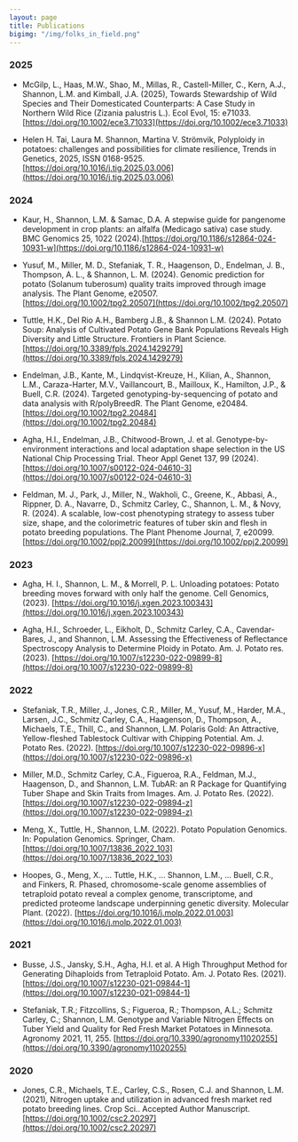 ```yaml
---
layout: page
title: Publications
bigimg: "/img/folks_in_field.png"
---
```


### 2025
* McGilp, L., Haas, M.W., Shao, M., Millas, R., Castell-Miller, C., Kern, A.J., Shannon, L.M. and Kimball, J.A. (2025), Towards Stewardship of Wild Species and Their Domesticated Counterparts: A Case Study in Northern Wild Rice (Zizania palustris L.). Ecol Evol, 15: e71033. [https://doi.org/10.1002/ece3.71033](https://doi.org/10.1002/ece3.71033)

* Helen H. Tai, Laura M. Shannon, Martina V. Strömvik, Polyploidy in potatoes: challenges and possibilities for climate resilience, Trends in Genetics, 2025, ISSN 0168-9525.[https://doi.org/10.1016/j.tig.2025.03.006](https://doi.org/10.1016/j.tig.2025.03.006)

### 2024
* Kaur, H., Shannon, L.M. & Samac, D.A. A stepwise guide for pangenome development in crop plants: an alfalfa (Medicago sativa) case study. BMC Genomics 25, 1022 (2024).[https://doi.org/10.1186/s12864-024-10931-w](https://doi.org/10.1186/s12864-024-10931-w)

* Yusuf, M., Miller, M. D., Stefaniak, T. R., Haagenson, D., Endelman, J. B., Thompson, A. L., & Shannon, L. M. (2024). Genomic prediction for potato (Solanum tuberosum) quality traits improved through image analysis. The Plant Genome, e20507.[https://doi.org/10.1002/tpg2.20507](https://doi.org/10.1002/tpg2.20507)

* Tuttle, H.K., Del Rio A.H., Bamberg J.B., & Shannon L.M. (2024). Potato Soup: Analysis of Cultivated Potato Gene Bank Populations Reveals High Diversity and Little Structure. Frontiers in Plant Science.[https://doi.org/10.3389/fpls.2024.1429279](https://doi.org/10.3389/fpls.2024.1429279)

* Endelman, J.B., Kante, M., Lindqvist-Kreuze, H., Kilian, A., Shannon, L.M., Caraza-Harter, M.V., Vaillancourt, B., Mailloux, K., Hamilton, J.P., & Buell, C.R. (2024). Targeted genotyping-by-sequencing of potato and data analysis with R/polyBreedR. The Plant Genome, e20484. [https://doi.org/10.1002/tpg2.20484](https://doi.org/10.1002/tpg2.20484)

* Agha, H.I., Endelman, J.B., Chitwood-Brown, J. et al. Genotype-by-environment interactions and local adaptation shape selection in the US National Chip Processing Trial. Theor Appl Genet 137, 99 (2024).[https://doi.org/10.1007/s00122-024-04610-3](https://doi.org/10.1007/s00122-024-04610-3)

* Feldman, M. J., Park, J., Miller, N., Wakholi, C., Greene, K., Abbasi, A., Rippner, D. A., Navarre, D., Schmitz Carley, C., Shannon, L. M., & Novy, R. (2024). A scalable, low-cost phenotyping strategy to assess tuber size, shape, and the colorimetric features of tuber skin and flesh in potato breeding populations. The Plant Phenome Journal, 7, e20099. [https://doi.org/10.1002/ppj2.20099](https://doi.org/10.1002/ppj2.20099)

### 2023
* Agha, H. I., Shannon, L. M., & Morrell, P. L. Unloading potatoes: Potato breeding moves forward with only half the genome. Cell Genomics, (2023). [https://doi.org/10.1016/j.xgen.2023.100343](https://doi.org/10.1016/j.xgen.2023.100343)

* Agha, H.I., Schroeder, L., Eikholt, D., Schmitz Carley, C.A., Cavendar-Bares, J., and Shannon, L.M. Assessing the Effectiveness of Reflectance Spectroscopy Analysis to Determine Ploidy in Potato. Am. J. Potato res. (2023). [https://doi.org/10.1007/s12230-022-09899-8](https://doi.org/10.1007/s12230-022-09899-8)

### 2022
* Stefaniak, T.R., Miller, J., Jones, C.R., Miller, M., Yusuf, M., Harder, M.A., Larsen, J.C., Schmitz Carley, C.A., Haagenson, D., Thompson, A., Michaels, T.E., Thill, C., and Shannon, L.M. Polaris Gold: An Attractive, Yellow-fleshed Tablestock Cultivar with Chipping Potential. Am. J. Potato Res. (2022). [https://doi.org/10.1007/s12230-022-09896-x](https://doi.org/10.1007/s12230-022-09896-x)

* Miller, M.D., Schmitz Carley, C.A., Figueroa, R.A., Feldman, M.J., Haagenson, D., and Shannon, L.M. TubAR: an R Package for Quantifying Tuber Shape and Skin Traits from Images. Am. J. Potato Res. (2022). [https://doi.org/10.1007/s12230-022-09894-z](https://doi.org/10.1007/s12230-022-09894-z)

* Meng, X., Tuttle, H., Shannon, L.M. (2022). Potato Population Genomics. In: Population Genomics. Springer, Cham. [https://doi.org/10.1007/13836_2022_103](https://doi.org/10.1007/13836_2022_103)

* Hoopes, G., Meng, X., ... Tuttle, H.K., ... Shannon, L.M., ... Buell, C.R., and Finkers, R. Phased, chromosome-scale genome assemblies of tetraploid potato reveal a complex genome, transcriptome, and predicted proteome landscape underpinning genetic diversity. Molecular Plant. (2022). [https://doi.org/10.1016/j.molp.2022.01.003](https://doi.org/10.1016/j.molp.2022.01.003)

### 2021
* Busse, J.S., Jansky, S.H., Agha, H.I. et al. A High Throughput Method for Generating Dihaploids from Tetraploid Potato. Am. J. Potato Res. (2021). [https://doi.org/10.1007/s12230-021-09844-1](https://doi.org/10.1007/s12230-021-09844-1)

* Stefaniak, T.R.; Fitzcollins, S.; Figueroa, R.; Thompson, A.L.; Schmitz Carley, C.; Shannon, L.M. Genotype and Variable Nitrogen Effects on Tuber Yield and Quality for Red Fresh Market Potatoes in Minnesota. Agronomy 2021, 11, 255. [https://doi.org/10.3390/agronomy11020255](https://doi.org/10.3390/agronomy11020255)

### 2020
* Jones, C.R., Michaels, T.E., Carley, C.S., Rosen, C.J. and Shannon, L.M. (2021), Nitrogen uptake and utilization in advanced fresh market red potato breeding lines. Crop Sci.. Accepted Author Manuscript. [https://doi.org/10.1002/csc2.20297](https://doi.org/10.1002/csc2.20297)
